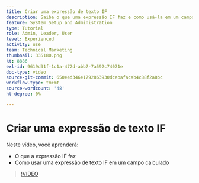 ```yaml
---
title: Criar uma expressão de texto IF
description: Saiba o que uma expressão IF faz e como usá-la em um campo calculado em [!DNL Workfront].
feature: System Setup and Administration
type: Tutorial
role: Admin, Leader, User
level: Experienced
activity: use
team: Technical Marketing
thumbnail: 335180.png
kt: 8886
exl-id: 9619d31f-1c1a-472d-abb7-7a592c74071e
doc-type: video
source-git-commit: 650e4d346e1792863930dcebafacab4c88f2a8bc
workflow-type: tm+mt
source-wordcount: '48'
ht-degree: 0%

---
```


# Criar uma expressão de texto IF

Neste vídeo, você aprenderá:

* O que a expressão IF faz
* Como usar uma expressão de texto IF em um campo calculado

>[!VIDEO](https://video.tv.adobe.com/v/335180/?quality=12&learn=on)
